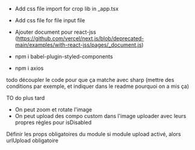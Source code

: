 - Add css file import for crop lib in \_app.tsx

- Add css file for file input file

- Ajouter document pour react-jss (https://github.com/vercel/next.js/blob/deprecated-main/examples/with-react-jss/pages/_document.js)
- npm i babel-plugin-styled-components
- npm i axios

todo
découpler le code pour que ça matche avec sharp (mettre des conditions par exemple, et indiquer dans le readme pourquoi on a mis ça)

TO do plus tard

- On peut zoom et rotate l'image
- On peut upload des compo custom dans l'image uploader avec leurs propres règles pour isDisabled

Définir les props obligatoires du module
si module upload activé, alors urlUpload obligatoire
